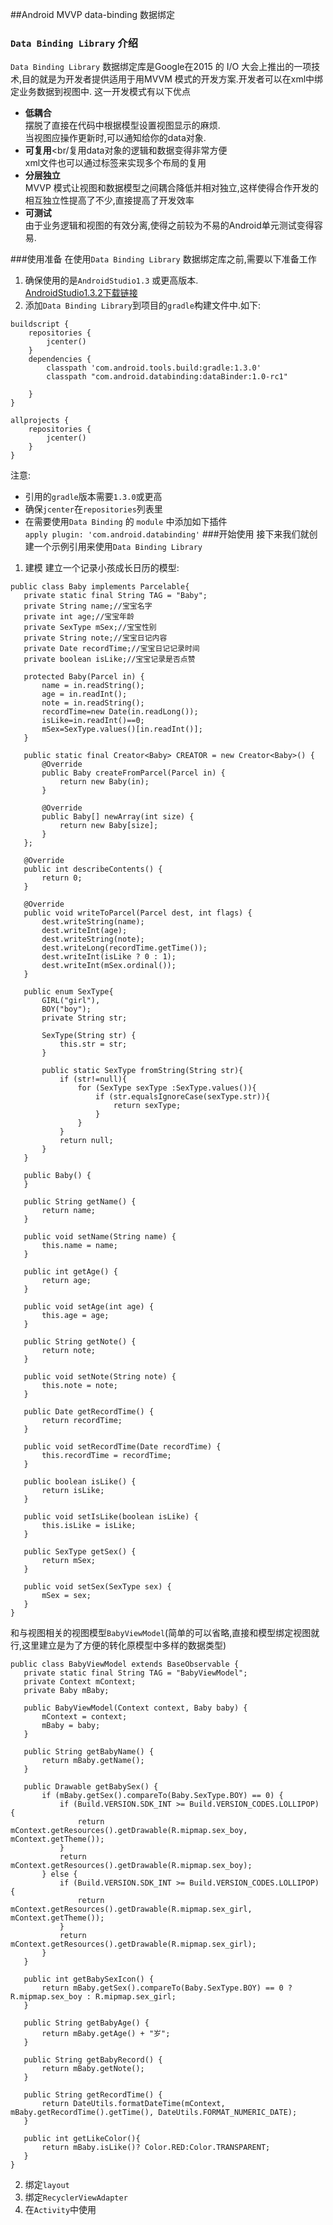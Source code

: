 ##Android MVVP data-binding 数据绑定

### `Data Binding Library` 介绍 
`Data Binding Library` 数据绑定库是Google在2015 的 I/O 大会上推出的一项技术,目的就是为开发者提供适用于用MVVM 模式的开发方案.开发者可以在xml中绑定业务数据到视图中. 这一开发模式有以下优点
-	<b>低耦合 </b> <br/>摆脱了直接在代码中根据模型设置视图显示的麻烦.<br/>当视图应操作更新时,可以通知给你的data对象.
-	<b>可复用</b><br/复用data对象的逻辑和数据变得非常方便<br/>xml文件也可以通过<include>标签来实现多个布局的复用
-	<b>分层独立</b> <br/>MVVP 模式让视图和数据模型之间耦合降低并相对独立,这样使得合作开发的相互独立性提高了不少,直接提高了开发效率
-	<b>可测试</b><br/> 由于业务逻辑和视图的有效分离,使得之前较为不易的Android单元测试变得容易.

###使用准备
在使用`Data Binding Library` 数据绑定库之前,需要以下准备工作
1.	确保使用的是`AndroidStudio1.3` 或更高版本.<br/>[AndroidStudio1.3.2下载链接](http://pan.baidu.com/s/1pJ7n7WR)
2.	添加`Data Binding Library`到项目的`gradle`构建文件中.如下:<br/>
```
buildscript {
    repositories {
        jcenter()
    }
    dependencies {
        classpath 'com.android.tools.build:gradle:1.3.0'
        classpath "com.android.databinding:dataBinder:1.0-rc1"

    }
}

allprojects {
    repositories {
        jcenter()
    }
}

```
注意:
-	引用的`gradle`版本需要`1.3.0`或更高
-	确保`jcenter`在`repositories`列表里
-	在需要使用`Data Binding` 的 `module` 中添加如下插件<br/>`apply plugin: 'com.android.databinding'`
###开始使用
接下来我们就创建一个示例引用来使用`Data Binding Library`
1.	建模
 建立一个记录小孩成长日历的模型:
 ```
 public class Baby implements Parcelable{
    private static final String TAG = "Baby";
    private String name;//宝宝名字
    private int age;//宝宝年龄
    private SexType mSex;//宝宝性别
    private String note;//宝宝日记内容
    private Date recordTime;//宝宝日记记录时间
    private boolean isLike;//宝宝记录是否点赞

    protected Baby(Parcel in) {
        name = in.readString();
        age = in.readInt();
        note = in.readString();
        recordTime=new Date(in.readLong());
        isLike=in.readInt()==0;
        mSex=SexType.values()[in.readInt()];
    }

    public static final Creator<Baby> CREATOR = new Creator<Baby>() {
        @Override
        public Baby createFromParcel(Parcel in) {
            return new Baby(in);
        }

        @Override
        public Baby[] newArray(int size) {
            return new Baby[size];
        }
    };

    @Override
    public int describeContents() {
        return 0;
    }

    @Override
    public void writeToParcel(Parcel dest, int flags) {
        dest.writeString(name);
        dest.writeInt(age);
        dest.writeString(note);
        dest.writeLong(recordTime.getTime());
        dest.writeInt(isLike ? 0 : 1);
        dest.writeInt(mSex.ordinal());
    }

    public enum SexType{
        GIRL("girl"),
        BOY("boy");
        private String str;

        SexType(String str) {
            this.str = str;
        }

        public static SexType fromString(String str){
            if (str!=null){
                for (SexType sexType :SexType.values()){
                    if (str.equalsIgnoreCase(sexType.str)){
                        return sexType;
                    }
                }
            }
            return null;
        }
    }

    public Baby() {
    }

    public String getName() {
        return name;
    }

    public void setName(String name) {
        this.name = name;
    }

    public int getAge() {
        return age;
    }

    public void setAge(int age) {
        this.age = age;
    }

    public String getNote() {
        return note;
    }

    public void setNote(String note) {
        this.note = note;
    }

    public Date getRecordTime() {
        return recordTime;
    }

    public void setRecordTime(Date recordTime) {
        this.recordTime = recordTime;
    }

    public boolean isLike() {
        return isLike;
    }

    public void setIsLike(boolean isLike) {
        this.isLike = isLike;
    }

    public SexType getSex() {
        return mSex;
    }

    public void setSex(SexType sex) {
        mSex = sex;
    }
}
 ```
 和与视图相关的视图模型`BabyViewModel`(简单的可以省略,直接和模型绑定视图就行,这里建立是为了方便的转化原模型中多样的数据类型)
 ```
 public class BabyViewModel extends BaseObservable {
    private static final String TAG = "BabyViewModel";
    private Context mContext;
    private Baby mBaby;

    public BabyViewModel(Context context, Baby baby) {
        mContext = context;
        mBaby = baby;
    }

    public String getBabyName() {
        return mBaby.getName();
    }

    public Drawable getBabySex() {
        if (mBaby.getSex().compareTo(Baby.SexType.BOY) == 0) {
            if (Build.VERSION.SDK_INT >= Build.VERSION_CODES.LOLLIPOP) {
                return mContext.getResources().getDrawable(R.mipmap.sex_boy, mContext.getTheme());
            }
            return mContext.getResources().getDrawable(R.mipmap.sex_boy);
        } else {
            if (Build.VERSION.SDK_INT >= Build.VERSION_CODES.LOLLIPOP) {
                return mContext.getResources().getDrawable(R.mipmap.sex_girl, mContext.getTheme());
            }
            return mContext.getResources().getDrawable(R.mipmap.sex_girl);
        }
    }

    public int getBabySexIcon() {
        return mBaby.getSex().compareTo(Baby.SexType.BOY) == 0 ? R.mipmap.sex_boy : R.mipmap.sex_girl;
    }

    public String getBabyAge() {
        return mBaby.getAge() + "岁";
    }

    public String getBabyRecord() {
        return mBaby.getNote();
    }

    public String getRecordTime() {
        return DateUtils.formatDateTime(mContext, mBaby.getRecordTime().getTime(), DateUtils.FORMAT_NUMERIC_DATE);
    }

    public int getLikeColor(){
        return mBaby.isLike()? Color.RED:Color.TRANSPARENT;
    }
}
 
 ```
2.	绑定`layout`
3.	绑定`RecyclerViewAdapter`
4.	在`Activity`中使用